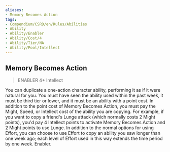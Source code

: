 ```yaml
---
aliases:
- Memory Becomes Action
tags:
- Compendium/CSRD/en/Rules/Abilities
- Ability
- Ability/Enabler
- Ability/Cost/4
- Ability/Tier/NA
- Ability/Pool/Intellect
---
```


  
## Memory Becomes Action  
>ENABLER 4+  Intellect  
  
You can duplicate a one-action character ability, performing it as if it were natural for you. You must have seen the ability used within the past week, it must be third tier or lower, and it must be an ability with a point cost. In addition to the point cost of Memory Becomes Action, you must pay the Might, Speed, or Intellect cost of the ability you are copying. For example, if you want to copy a friend's Lunge attack (which normally costs 2 Might points), you'd pay 4 Intellect points to activate Memory Becomes Action and 2 Might points to use Lunge. In addition to the normal options for using Effort, you can choose to use Effort to copy an ability you saw longer than one week ago; each level of Effort used in this way extends the time period by one week. Enabler.